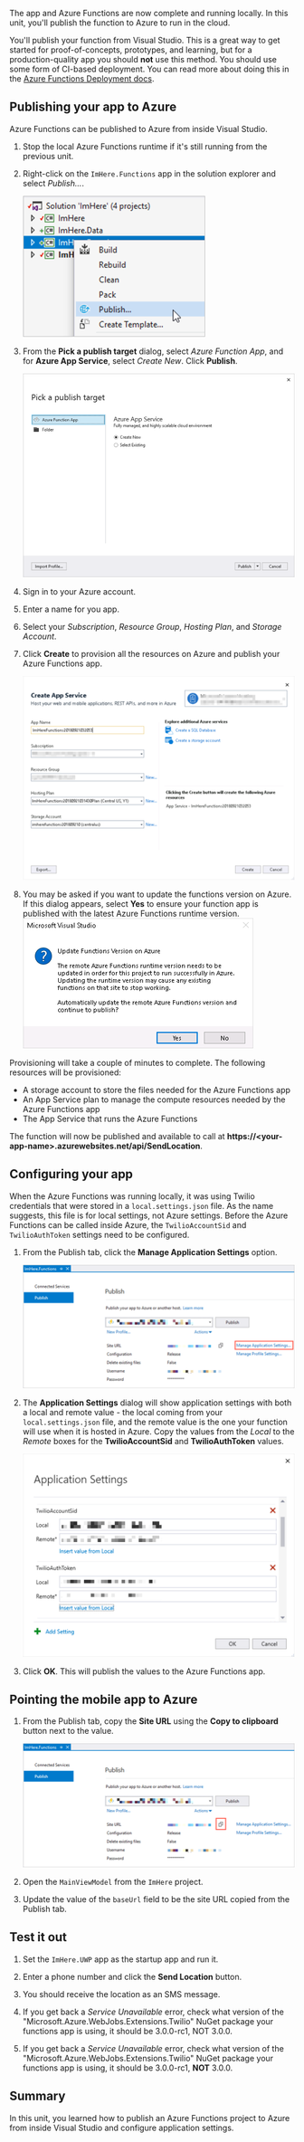 The app and Azure Functions are now complete and running locally. In this unit, you'll publish the function to Azure to run in the cloud.

You'll publish your function from Visual Studio. This is a great way to get started for proof-of-concepts, prototypes, and learning, but for a production-quality app you should **not** use this method. You should use some form of CI-based deployment. You can read more about doing this in the [Azure Functions Deployment docs](https://docs.microsoft.com/azure/azure-functions/functions-continuous-deployment?azure-portal=true).

## Publishing your app to Azure

Azure Functions can be published to Azure from inside Visual Studio.

1. Stop the local Azure Functions runtime if it's still running from the previous unit.

1. Right-click on the `ImHere.Functions` app in the solution explorer and select *Publish...*.

    ![Right-click publish on the Functions app](../media/8-right-click-publish.png)

1. From the **Pick a publish target** dialog, select *Azure Function App*, and for **Azure App Service**, select *Create New*. Click **Publish**.

    ![Creating a new Azure App Service to publish to](../media/8-pick-publish-target.png)

1. Sign in to your Azure account.

1. Enter a name for you app.

1. Select your _Subscription_, _Resource Group_, _Hosting Plan_, and _Storage Account_.

1. Click **Create** to provision all the resources on Azure and publish your Azure Functions app.

    ![Create the App Service](../media/8-create-app-service.png)

1. You may be asked if you want to update the functions version on Azure. If this dialog appears, select **Yes** to ensure your function app is published with the latest Azure Functions runtime version.
    ![The update Azure Functions dialog](../media/8-update-functions-on-azure.png)

Provisioning will take a couple of minutes to complete. The following resources will be provisioned:

- A storage account to store the files needed for the Azure Functions app
- An App Service plan to manage the compute resources needed by the Azure Functions app
- The App Service that runs the Azure Functions

The function will now be published and available to call at **https://\<your-app-name\>.azurewebsites.net/api/SendLocation**.

## Configuring your app

When the Azure Functions was running locally, it was using Twilio credentials that were stored in a `local.settings.json` file. As the name suggests, this file is for local settings, not Azure settings. Before the Azure Functions can be called inside Azure, the `TwilioAccountSid` and `TwilioAuthToken` settings need to be configured.

1. From the Publish tab, click the **Manage Application Settings** option.

    ![The Manage Application Settings option](../media/8-application-settings-option.png)

1. The **Application Settings** dialog will show application settings with both a local and remote value - the local coming from your `local.settings.json` file, and the remote value is the one your function will use when it is hosted in Azure. Copy the values from the *Local* to the *Remote* boxes for the **TwilioAccountSid** and **TwilioAuthToken** values.

    ![Setting the Twilio credentials in the application settings](../media/8-set-creds-in-app-settings.png)

1. Click **OK**. This will publish the values to the Azure Functions app.

## Pointing the mobile app to Azure

1. From the Publish tab, copy the **Site URL** using the **Copy to clipboard** button next to the value.

    ![Copy the site URL from the publish tab](../media/8-copy-site-url.png)

1. Open the `MainViewModel` from the `ImHere` project.

1. Update the value of the `baseUrl` field to be the site URL copied from the Publish tab.

## Test it out

1. Set the `ImHere.UWP` app as the startup app and run it.

1. Enter a phone number and click the **Send Location** button.

1. You should receive the location as an SMS message.

1. If you get back a *Service Unavailable* error, check what version of the "Microsoft.Azure.WebJobs.Extensions.Twilio" NuGet package your functions app is using, it should be 3.0.0-rc1, NOT 3.0.0.
1. If you get back a *Service Unavailable* error, check what version of the "Microsoft.Azure.WebJobs.Extensions.Twilio" NuGet package your functions app is using, it should be 3.0.0-rc1, **NOT** 3.0.0.

## Summary

In this unit, you learned how to publish an Azure Functions project to Azure from inside Visual Studio and configure application settings.